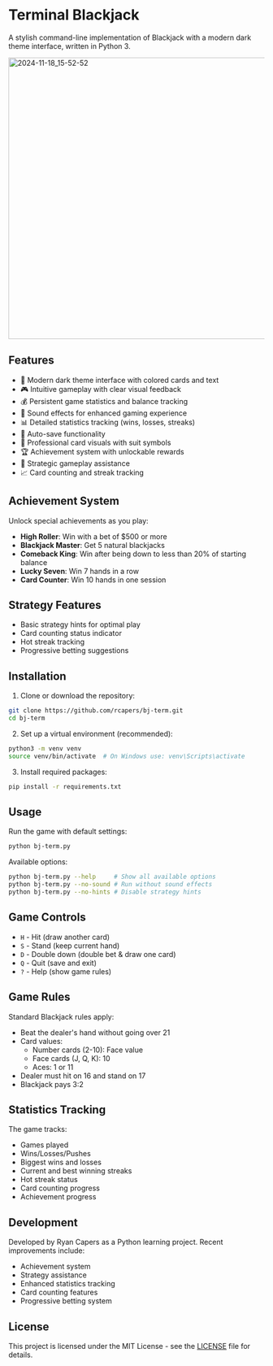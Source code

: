 # Terminal Blackjack
A stylish command-line implementation of Blackjack with a modern dark theme interface, written in Python 3.

<img width="554" alt="2024-11-18_15-52-52" src="https://github.com/user-attachments/assets/147fbc0e-0fab-45e5-83fc-dd4b28ea086a">

## Features

- 🎨 Modern dark theme interface with colored cards and text
- 🎮 Intuitive gameplay with clear visual feedback
- 💰 Persistent game statistics and balance tracking
- 🎵 Sound effects for enhanced gaming experience
- 📊 Detailed statistics tracking (wins, losses, streaks)
- 💾 Auto-save functionality
- 🎲 Professional card visuals with suit symbols
- 🏆 Achievement system with unlockable rewards
- 🧠 Strategic gameplay assistance
- 📈 Card counting and streak tracking

## Achievement System

Unlock special achievements as you play:
- **High Roller**: Win with a bet of $500 or more
- **Blackjack Master**: Get 5 natural blackjacks
- **Comeback King**: Win after being down to less than 20% of starting balance
- **Lucky Seven**: Win 7 hands in a row
- **Card Counter**: Win 10 hands in one session

## Strategy Features

- Basic strategy hints for optimal play
- Card counting status indicator
- Hot streak tracking
- Progressive betting suggestions

## Installation

1. Clone or download the repository:
```bash
git clone https://github.com/rcapers/bj-term.git
cd bj-term
```

2. Set up a virtual environment (recommended):
```bash
python3 -m venv venv
source venv/bin/activate  # On Windows use: venv\Scripts\activate
```

3. Install required packages:
```bash
pip install -r requirements.txt
```

## Usage

Run the game with default settings:
```bash
python bj-term.py
```

Available options:
```bash
python bj-term.py --help     # Show all available options
python bj-term.py --no-sound # Run without sound effects
python bj-term.py --no-hints # Disable strategy hints
```

## Game Controls

- `H` - Hit (draw another card)
- `S` - Stand (keep current hand)
- `D` - Double down (double bet & draw one card)
- `Q` - Quit (save and exit)
- `?` - Help (show game rules)

## Game Rules

Standard Blackjack rules apply:
- Beat the dealer's hand without going over 21
- Card values:
  - Number cards (2-10): Face value
  - Face cards (J, Q, K): 10
  - Aces: 1 or 11
- Dealer must hit on 16 and stand on 17
- Blackjack pays 3:2

## Statistics Tracking

The game tracks:
- Games played
- Wins/Losses/Pushes
- Biggest wins and losses
- Current and best winning streaks
- Hot streak status
- Card counting progress
- Achievement progress

## Development

Developed by Ryan Capers as a Python learning project. Recent improvements include:
- Achievement system
- Strategy assistance
- Enhanced statistics tracking
- Card counting features
- Progressive betting system

## License

This project is licensed under the MIT License - see the [LICENSE](LICENSE) file for details.
